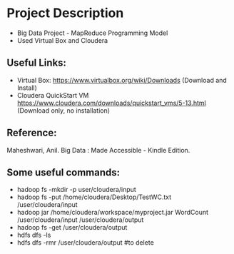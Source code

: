 
# Project Description
* Big Data Project - MapReduce Programming Model
* Used Virtual Box and Cloudera

## Useful Links:
* Virtual Box: https://www.virtualbox.org/wiki/Downloads (Download and Install)
* Cloudera QuickStart VM https://www.cloudera.com/downloads/quickstart_vms/5-13.html (Download only, no installation)

## Reference: 
Maheshwari, Anil. Big Data : Made Accessible - Kindle Edition.

## Some useful commands:
* hadoop fs -mkdir -p user/cloudera/input
* hadoop fs -put /home/cloudera/Desktop/TestWC.txt /user/cloudera/input
* hadoop jar /home/cloudera/workspace/myproject.jar WordCount /user/cloudera/input /user/cloudera/output
* hadoop fs -get /user/cloudera/output
* hdfs dfs -ls
* hdfs dfs -rmr /user/cloudera/output   #to delete
